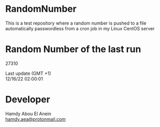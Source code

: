 # RandomNumber    
This is a test repository where a random number is pushed to a file automatically passwordless from a cron job in my Linux CentOS server    
# Random Number of the last run   
27310
      
Last update (GMT +1)    
12/16/22 02:00:01
# Developer    
Hamdy Abou El Anein   
hamdy.aea@protonmail.com
